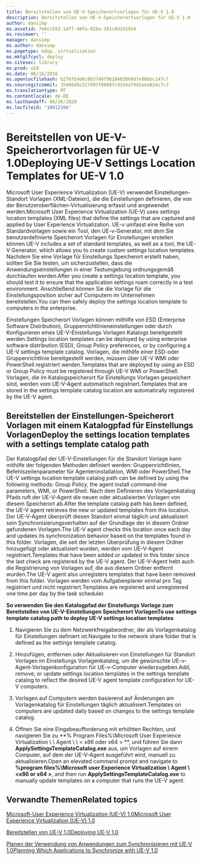 ```yaml
---
title: Bereitstellen von UE-V-Speicherortvorlagen für UE-V 1.0
description: Bereitstellen von UE-V-Speicherortvorlagen für UE-V 1.0
author: dansimp
ms.assetid: 7e0cc553-14f7-40fa-828a-281c8d2d1934
ms.reviewer: ''
manager: dansimp
ms.author: dansimp
ms.pagetype: mdop, virtualization
ms.mktglfcycl: deploy
ms.sitesec: library
ms.prod: w10
ms.date: 06/16/2016
ms.openlocfilehash: b276fb9d6c0b3749f9818483869dfe98bbc147c7
ms.sourcegitcommit: 354664bc527d93f80687cd2eba70d1eea024c7c3
ms.translationtype: MT
ms.contentlocale: de-DE
ms.lasthandoff: 06/26/2020
ms.locfileid: "10812166"
---
```

# <span data-ttu-id="fcf98-103">Bereitstellen von UE-V-Speicherortvorlagen für UE-V 1.0</span><span class="sxs-lookup"><span data-stu-id="fcf98-103">Deploying UE-V Settings Location Templates for UE-V 1.0</span></span>


<span data-ttu-id="fcf98-104">Microsoft User Experience Virtualization (UE-V) verwendet Einstellungen-Standort Vorlagen (XML-Dateien), die die Einstellungen definieren, die von der Benutzeroberflächen-Virtualisierung erfasst und angewendet werden.</span><span class="sxs-lookup"><span data-stu-id="fcf98-104">Microsoft User Experience Virtualization (UE-V) uses settings location templates (XML files) that define the settings that are captured and applied by User Experience Virtualization.</span></span> <span data-ttu-id="fcf98-105">UE-v umfasst eine Reihe von Standardvorlagen sowie ein Tool, den UE-v-Generator, mit dem Sie benutzerdefinierte Speicherort Vorlagen für Einstellungen erstellen können.</span><span class="sxs-lookup"><span data-stu-id="fcf98-105">UE-V includes a set of standard templates, as well as a tool, the UE-V Generator, which allows you to create custom settings location templates.</span></span> <span data-ttu-id="fcf98-106">Nachdem Sie eine Vorlage für Einstellungs Speicherort erstellt haben, sollten Sie Sie testen, um sicherzustellen, dass die Anwendungseinstellungen in einer Testumgebung ordnungsgemäß durchlaufen werden.</span><span class="sxs-lookup"><span data-stu-id="fcf98-106">After you create a settings location template, you should test it to ensure that the application settings roam correctly in a test environment.</span></span> <span data-ttu-id="fcf98-107">Anschließend können Sie die Vorlage für die Einstellungsposition sicher auf Computern im Unternehmen bereitstellen.</span><span class="sxs-lookup"><span data-stu-id="fcf98-107">You can then safely deploy the settings location template to computers in the enterprise.</span></span>

<span data-ttu-id="fcf98-108">Einstellungen Speicherort Vorlagen können mithilfe von ESD (Enterprise Software Distribution), Gruppenrichtlinieneinstellungen oder durch Konfigurieren eines UE-V-Einstellungs Vorlagen Katalogs bereitgestellt werden.</span><span class="sxs-lookup"><span data-stu-id="fcf98-108">Settings location templates can be deployed by using enterprise software distribution (ESD), Group Policy preferences, or by configuring a UE-V settings template catalog.</span></span> <span data-ttu-id="fcf98-109">Vorlagen, die mithilfe einer ESD-oder Gruppenrichtlinie bereitgestellt werden, müssen über UE-V WMI oder PowerShell registriert werden.</span><span class="sxs-lookup"><span data-stu-id="fcf98-109">Templates that are deployed by using an ESD or Group Policy must be registered through UE-V WMI or PowerShell.</span></span> <span data-ttu-id="fcf98-110">Vorlagen, die im Katalogspeicherort für Einstellungs Vorlagen gespeichert sind, werden vom UE-V-Agent automatisch registriert.</span><span class="sxs-lookup"><span data-stu-id="fcf98-110">Templates that are stored in the settings template catalog location are automatically registered by the UE-V agent.</span></span>

## <span data-ttu-id="fcf98-111">Bereitstellen der Einstellungen-Speicherort Vorlagen mit einem Katalogpfad für Einstellungs Vorlagen</span><span class="sxs-lookup"><span data-stu-id="fcf98-111">Deploy the settings location templates with a settings template catalog path</span></span>


<span data-ttu-id="fcf98-112">Der Katalogpfad der UE-V-Einstellungen für die Standort Vorlage kann mithilfe der folgenden Methoden definiert werden: Gruppenrichtlinien, Befehlszeilenparameter für Agenteninstallation, WMI oder PowerShell.</span><span class="sxs-lookup"><span data-stu-id="fcf98-112">The UE-V settings location template catalog path can be defined by using the following methods: Group Policy, the agent install command-line parameters, WMI, or PowerShell.</span></span> <span data-ttu-id="fcf98-113">Nach dem Definieren des Vorlagenkatalog Pfads ruft der UE-V-Agent die neuen oder aktualisierten Vorlagen von diesem Speicherort ab.</span><span class="sxs-lookup"><span data-stu-id="fcf98-113">After the template catalog path has been defined, the UE-V agent retrieves the new or updated templates from this location.</span></span> <span data-ttu-id="fcf98-114">Der UE-V-Agent überprüft diesen Standort einmal täglich und aktualisiert sein Synchronisierungsverhalten auf der Grundlage der in diesem Ordner gefundenen Vorlagen.</span><span class="sxs-lookup"><span data-stu-id="fcf98-114">The UE-V agent checks this location once each day and updates its synchronization behavior based on the templates found in this folder.</span></span> <span data-ttu-id="fcf98-115">Vorlagen, die seit der letzten Überprüfung in diesem Ordner hinzugefügt oder aktualisiert wurden, werden vom UE-V-Agent registriert.</span><span class="sxs-lookup"><span data-stu-id="fcf98-115">Templates that have been added or updated in this folder since the last check are registered by the UE-V agent.</span></span> <span data-ttu-id="fcf98-116">Der UE-V-Agent hebt auch die Registrierung von Vorlagen auf, die aus diesem Ordner entfernt wurden.</span><span class="sxs-lookup"><span data-stu-id="fcf98-116">The UE-V agent also unregisters templates that have been removed from this folder.</span></span> <span data-ttu-id="fcf98-117">Vorlagen werden vom Aufgabenplaner einmal pro Tag registriert und nicht registriert.</span><span class="sxs-lookup"><span data-stu-id="fcf98-117">Templates are registered and unregistered one time per day by the task scheduler.</span></span>

**<span data-ttu-id="fcf98-118">So verwenden Sie den Katalogpfad der Einstellungs Vorlage zum Bereitstellen von UE-V-Einstellungen Speicherort Vorlagen</span><span class="sxs-lookup"><span data-stu-id="fcf98-118">To use settings template catalog path to deploy UE-V settings location templates</span></span>**

1.  <span data-ttu-id="fcf98-119">Navigieren Sie zu dem Netzwerkfreigabeordner, der als Vorlagenkatalog für Einstellungen definiert ist.</span><span class="sxs-lookup"><span data-stu-id="fcf98-119">Navigate to the network share folder that is defined as the settings template catalog.</span></span>

2.  <span data-ttu-id="fcf98-120">Hinzufügen, entfernen oder Aktualisieren von Einstellungen für Standort Vorlagen im Einstellungs Vorlagenkatalog, um die gewünschte UE-v-Agent-Vorlagenkonfiguration für UE-v-Computer wiederzugeben.</span><span class="sxs-lookup"><span data-stu-id="fcf98-120">Add, remove, or update settings location templates in the settings template catalog to reflect the desired UE-V agent template configuration for UE-V computers.</span></span>

3.  <span data-ttu-id="fcf98-121">Vorlagen auf Computern werden basierend auf Änderungen am Vorlagenkatalog für Einstellungen täglich aktualisiert.</span><span class="sxs-lookup"><span data-stu-id="fcf98-121">Templates on computers are updated daily based on changes to the settings template catalog.</span></span>

4.  <span data-ttu-id="fcf98-122">Öffnen Sie eine Eingabeaufforderung mit erhöhten Rechten, und navigieren Sie zu \*\*% Program Files%\\Microsoft User Experience Virtualization \ \ Agent \ \ &lt; x86 oder x64 &gt; \*\*, und führen Sie dann **ApplySettingsTemplateCatalog.exe** aus, um Vorlagen auf einem Computer, auf dem der UE-V-Agent ausgeführt wird, manuell zu aktualisieren.</span><span class="sxs-lookup"><span data-stu-id="fcf98-122">Open an elevated command prompt and navigate to **%program files%\\Microsoft user Experience Virtualization \\ Agent \\ &lt;x86 or x64 &gt;**, and then run **ApplySettingsTemplateCatalog.exe** to manually update templates on a computer that runs the UE-V agent.</span></span>

## <span data-ttu-id="fcf98-123">Verwandte Themen</span><span class="sxs-lookup"><span data-stu-id="fcf98-123">Related topics</span></span>


[<span data-ttu-id="fcf98-124">Microsoft-User Experience Virtualization (UE-V) 1.0</span><span class="sxs-lookup"><span data-stu-id="fcf98-124">Microsoft User Experience Virtualization (UE-V) 1.0</span></span>](index.md)

[<span data-ttu-id="fcf98-125">Bereitstellen von UE-V 1.0</span><span class="sxs-lookup"><span data-stu-id="fcf98-125">Deploying UE-V 1.0</span></span>](deploying-ue-v-10.md)

[<span data-ttu-id="fcf98-126">Planen der Verwendung von Anwendungen zum Synchronisieren mit UE-V 1.0</span><span class="sxs-lookup"><span data-stu-id="fcf98-126">Planning Which Applications to Synchronize with UE-V 1.0</span></span>](planning-which-applications-to-synchronize-with-ue-v-10.md)

 

 





